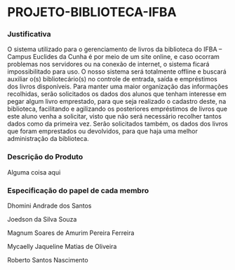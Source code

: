 # PROJETO-BIBLIOTECA-IFBA


### Justificativa
O sistema utilizado para o gerenciamento de livros da biblioteca do IFBA – Campus Euclides da Cunha é por meio de um site online, e caso ocorram problemas nos servidores ou na conexão de internet, o sistema ficará impossibilitado para uso. O nosso sistema será totalmente offline e buscará auxiliar o(s) bibliotecário(s) no controle de entrada, saída e empréstimos dos livros disponíveis. Para manter uma maior organização das informações recolhidas, serão solicitados os dados dos alunos que tenham interesse em pegar algum livro emprestado, para que seja realizado o cadastro deste, na biblioteca, facilitando e agilizando os posteriores empréstimos de livros que este aluno venha a solicitar, visto que não será necessário recolher tantos dados como da primeira vez. Serão solicitados também, os dados dos livros que foram emprestados ou devolvidos, para que haja uma melhor administração da biblioteca.

### Descrição do Produto
Alguma coisa aqui

### Especificação do papel de cada membro
Dhomini Andrade dos Santos

Joedson da Silva Souza

Magnum Soares de Amurim Pereira Ferreira

Mycaelly Jaqueline Matias de Oliveira

Roberto Santos Nascimento
